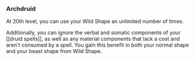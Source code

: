 ### Archdruid

At 20th level, you can use your Wild Shape an unlimited number of times.

Additionally, you can ignore the verbal and somatic components of your [[druid spells]], as well as any material components that lack a cost and aren't consumed by a spell. You gain this benefit in both your normal shape and your beast shape from Wild Shape.